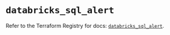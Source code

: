 # `databricks_sql_alert`

Refer to the Terraform Registry for docs: [`databricks_sql_alert`](https://registry.terraform.io/providers/databricks/databricks/1.66.0/docs/resources/sql_alert).
